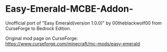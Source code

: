 # Easy-Emerald-MCBE-Addon-

Unofficial port of "Easy Emerald(version 1.0.0)" by 00theblackwolf00 from CurseForge to Bedrock Edition. 

Original mod page on CurseForge: https://www.curseforge.com/minecraft/mc-mods/easy-emerald
